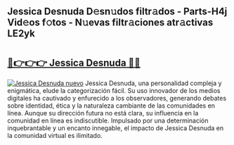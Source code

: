 ## Jessica Desnuda D𝚎sn𝚞dos filtr𝚊dos - Parts-H4j Vid𝚎os f𝚘tos - N𝚞evas filtr𝚊ciones atr𝚊ctivas LE2yk

# <h2><a href="http://mbc7wd.tromn.icu/?c=Jessica+Desnuda">🔗👉👉👉 Jessica Desnuda 🔗🔗</a></h2>

[![Jessica Desnuda nuevo](https://i.imgur.com/pEAQMta.gif)](http://mbc7wd.tromn.icu/?c=Jessica+Desnuda)
Jessica Desnuda, una personalidad compleja y enigmática, elude la categorización fácil. Su uso innovador de los medios digitales ha cautivado y enfurecido a los observadores, generando debates sobre identidad, ética y la naturaleza cambiante de las comunidades en línea. Aunque su dirección futura no está clara, su influencia en la comunidad en línea es indiscutible. Impulsado por una determinación inquebrantable y un encanto innegable, el impacto de Jessica Desnuda en la comunidad virtual es ilimitado.
